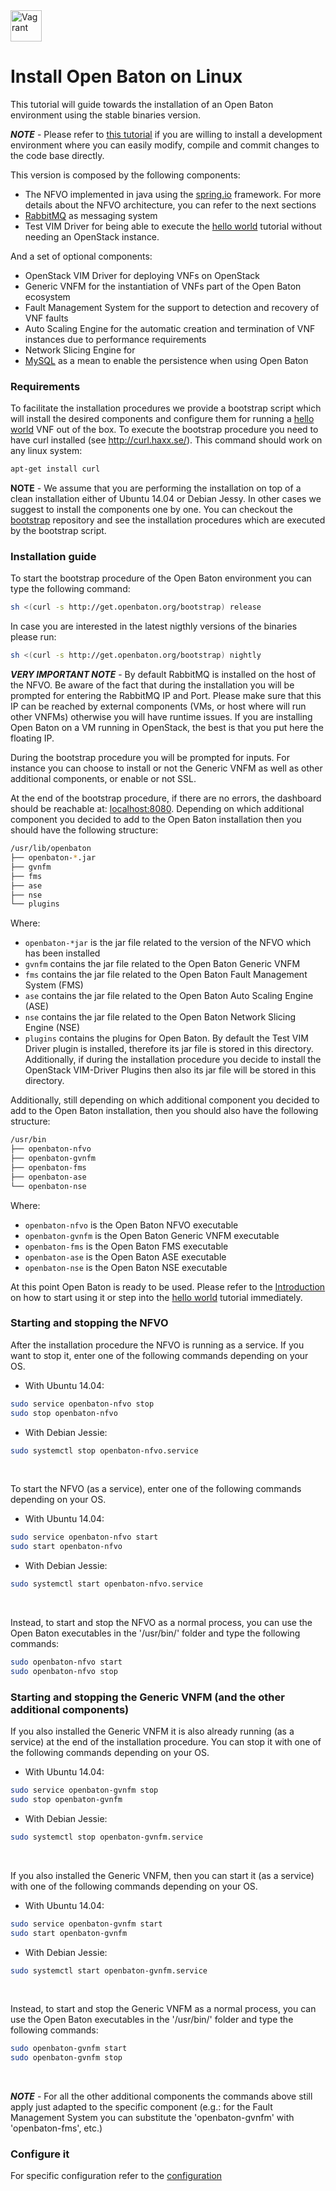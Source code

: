 <img src="../images/linux-logo.png" alt="Vagrant" style="width: 50px;"/>


# Install Open Baton on Linux 

This tutorial will guide towards the installation of an Open Baton environment using the stable binaries version. 

***NOTE*** - Please refer to [this tutorial](nfvo-installation-src.md) if you are willing to install a development environment where you can easily modify, compile and commit changes to the code base directly.

This version is composed by the following components: 

* The NFVO implemented in java using the [spring.io][spring] framework. For more details about the NFVO architecture, you can refer to the next sections
* [RabbitMQ][reference-to-rabbit-site] as messaging system
* Test VIM Driver for being able to execute the [hello world][dummy-NSR] tutorial without needing an OpenStack instance. 

And a set of optional components: 

* OpenStack VIM Driver for deploying VNFs on OpenStack
* Generic VNFM for the instantiation of VNFs part of the Open Baton ecosystem 
* Fault Management System for the support to detection and recovery of VNF faults
* Auto Scaling Engine for the automatic creation and termination of VNF instances due to performance requirements
* Network Slicing Engine for 
* [MySQL][reference-to-mysql] as a mean to enable the persistence when using Open Baton


### Requirements

To facilitate the installation procedures we provide a bootstrap script which will install the desired components and configure them for running a [hello world][dummy-NSR] VNF out of the box. To execute the bootstrap procedure you need to have curl installed (see http://curl.haxx.se/). This command should work on any linux system: 

```bash
apt-get install curl
```

**NOTE** - We assume that you are performing the installation on top of a clean installation either of Ubuntu 14.04 or Debian Jessy. In other cases we suggest to install the components one by one. You can checkout the [bootstrap][bootstrap] repository and see the installation procedures which are executed by the bootstrap script. 


### Installation guide

To start the bootstrap procedure of the Open Baton environment you can type the following command:

```bash
sh <(curl -s http://get.openbaton.org/bootstrap) release
```

In case you are interested in the latest nigthly versions of the binaries please run:

```bash
sh <(curl -s http://get.openbaton.org/bootstrap) nightly
```

***VERY IMPORTANT NOTE*** - By default RabbitMQ is installed on the host of the NFVO. Be aware of the fact that during the installation you will be prompted for entering the RabbitMQ IP and Port. Please make sure that this IP can be
  reached by external components (VMs, or host where will run other VNFMs) otherwise you will have runtime issues. If you are installing Open Baton on a VM running in OpenStack, the best is that you put here
  the floating IP.
 
During the bootstrap procedure you will be prompted for inputs. For instance you can choose to install or not the Generic VNFM as well as other additional components, or enable or not SSL. 

At the end of the bootstrap procedure, if there are no errors, the dashboard should be reachable at: [localhost:8080]. 
Depending on which additional component you decided to add to the Open Baton installation then you should have the following structure:
```bash
/usr/lib/openbaton
├── openbaton-*.jar
├── gvnfm
├── fms
├── ase
├── nse
└── plugins
```

Where:

* `openbaton-*jar` is the jar file related to the version of the NFVO which has been installed
* `gvnfm` contains the jar file related to the Open Baton Generic VNFM
* `fms` contains the jar file related to the Open Baton Fault Management System (FMS)
* `ase` contains the jar file related to the Open Baton Auto Scaling Engine (ASE)
* `nse` contains the jar file related to the Open Baton Network Slicing Engine (NSE)
* `plugins` contains the plugins for Open Baton. By default the Test VIM Driver plugin is installed, therefore its jar file is stored in this directory. Additionally, if during the installation procedure you decide to install the OpenStack VIM-Driver Plugins then also its jar file will be stored in this directory.


Additionally, still depending on which additional component you decided to add to the Open Baton installation, then you should also have the following structure:
```bash
/usr/bin
├── openbaton-nfvo
├── openbaton-gvnfm
├── openbaton-fms
├── openbaton-ase
└── openbaton-nse
```

Where:

* `openbaton-nfvo` is the Open Baton NFVO executable
* `openbaton-gvnfm` is the Open Baton Generic VNFM executable
* `openbaton-fms` is the Open Baton FMS executable
* `openbaton-ase` is the Open Baton ASE executable
* `openbaton-nse` is the Open Baton NSE executable

At this point Open Baton is ready to be used. Please refer to the [Introduction][use-openbaton] on how to start using it or step into the [hello world][dummy-NSR] tutorial immediately.

### Starting and stopping the NFVO

After the installation procedure the NFVO is running as a service.
If you want to stop it, enter one of the following commands depending on your OS.

* With Ubuntu 14.04:

```bash
sudo service openbaton-nfvo stop
sudo stop openbaton-nfvo
```

* With Debian Jessie:

```bash
sudo systemctl stop openbaton-nfvo.service
```

<br>

To start the NFVO (as a service), enter one of the following commands depending on your OS.

* With Ubuntu 14.04:

```bash
sudo service openbaton-nfvo start
sudo start openbaton-nfvo
```

* With Debian Jessie:

```bash
sudo systemctl start openbaton-nfvo.service
```

<br>

Instead, to start and stop the NFVO as a normal process, you can use the Open Baton executables in the '/usr/bin/' folder and type the following commands:

```bash
sudo openbaton-nfvo start
sudo openbaton-nfvo stop
```

### Starting and stopping the Generic VNFM (and the other additional components)


If you also installed the Generic VNFM it is also already running (as a service) at the end of the installation procedure. You can stop it with one of the following commands depending on your OS.

* With Ubuntu 14.04:

```bash
sudo service openbaton-gvnfm stop
sudo stop openbaton-gvnfm
```

* With Debian Jessie:

```bash
sudo systemctl stop openbaton-gvnfm.service
```

<br>

If you also installed the Generic VNFM, then you can start it (as a service) with one of the following commands depending on your OS.

* With Ubuntu 14.04:

```bash
sudo service openbaton-gvnfm start
sudo start openbaton-gvnfm
```

* With Debian Jessie:

```bash
sudo systemctl start openbaton-gvnfm.service
```

<br>

Instead, to start and stop the Generic VNFM as a normal process, you can use the Open Baton executables in the '/usr/bin/' folder and type the following commands:

```bash
sudo openbaton-gvnfm start
sudo openbaton-gvnfm stop
```

<br>

***NOTE*** - For all the other additional components the commands above still apply just adapted to the specific component (e.g.: for the Fault Management System you can substitute the 'openbaton-gvnfm' with 'openbaton-fms', etc.)


### Configure it

For specific configuration refer to the [configuration]

[bootstrap]: https://github.com/openbaton/bootstrap/
[spring]:https://spring.io
[configuration]:nfvo-configuration.md
[localhost:8080]:http://localhost:8080/
[use-openbaton]:use.md
[dummy-NSR]:dummy-NSR.md
[reference-to-rabbit-site]:https://www.rabbitmq.com/
[reference-to-mysql]:https://www.mysql.com/
[zabbix-server-configuration]:zabbix-server-configuration.md

<!---
Script for open external links in a new tab
-->
<script type="text/javascript" charset="utf-8">
      // Creating custom :external selector
      $.expr[':'].external = function(obj){
          return !obj.href.match(/^mailto\:/)
                  && (obj.hostname != location.hostname);
      };
      $(function(){
        $('a:external').addClass('external');
        $(".external").attr('target','_blank');
      })
</script>
